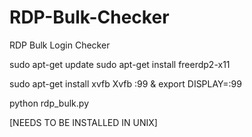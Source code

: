 # RDP-Bulk-Checker
RDP Bulk Login Checker


sudo apt-get update
sudo apt-get install freerdp2-x11



sudo apt-get install xvfb
Xvfb :99 &
export DISPLAY=:99

python rdp_bulk.py

[NEEDS TO BE INSTALLED IN UNIX]
